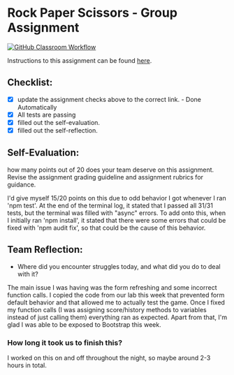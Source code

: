 Rock Paper Scissors - Group Assignment
===================================
[![GitHub Classroom Workflow](https://s///github.com/it3049c-fall22-henderson/rock-paper-scissors-KennethOtero/actions/workflows/classroom.yml/badge.svg)](https://s///github.com/it3049c-fall22-henderson/rock-paper-scissors-KennethOtero/actions/workflows/classroom.yml)

Instructions to this assignment can be found [here](https://it3049c.github.io/Material/Assignments/3.Rock_Paper_Scissors/).

## Checklist:
- [x] update the assignment checks above to the correct link. - Done Automatically
- [x] All tests are passing
- [x] filled out the self-evaluation.
- [x] filled out the self-reflection.

## Self-Evaluation: 
how many points out of 20 does your team deserve on this assignment. Revise the assignment grading guideline and assignment rubrics for guidance.

I'd give myself 15/20 points on this due to odd behavior I got whenever I ran 'npm test'. At the end of the terminal log, it stated that I passed all 31/31 tests, but the terminal was filled with "async" errors. To add onto this, when I initially ran 'npm install', it stated that there were some errors that could be fixed with 'npm audit fix', so that could be the cause of this behavior.

## Team Reflection:
- Where did you encounter struggles today, and what did you do to deal with it?

The main issue I was having was the form refreshing and some incorrect function calls. I copied the code from our lab
this week that prevented form default behavior and that allowed me to actually test the game. Once I fixed my function calls (I was assigning score/history methods to variables instead of just calling them) everything ran as expected. Apart from that, I'm glad I was able to be exposed to Bootstrap this week.

### How long it took us to finish this?
I worked on this on and off throughout the night, so maybe around 2-3 hours in total.
